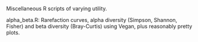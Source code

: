 Miscellaneous R scripts of varying utility.

alpha_beta.R: Rarefaction curves, alpha diversity (Simpson, Shannon, Fisher) and beta diversity (Bray-Curtis) using Vegan, plus reasonably pretty plots.
